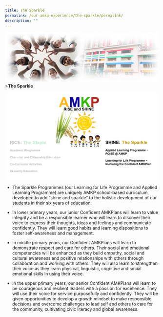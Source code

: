 ```yaml
---
title: The Sparkle
permalink: /our-amkp-experience/the-sparkle/permalink/
description: ""
---
```

![Sub-banner](/images/sub%20banner.jpg)
&gt;**The Sparkle**

![](/images/About%20Us/Our%20AMKP%20Experience/The%20Sparkle/the%20sparkle%20landing.png)

* The Sparkle Programmes (our Learning for Life Programme and Applied Learning Programme) are uniquely AMKP school-based curriculum, developed to add “shine and sparkle” to the holistic development of our students in their six years of education.

* In lower primary years, our junior Confident AMKPians will learn to value integrity and be a responsible learner who will learn to discover their voice to express their thoughts, ideas and feelings and communicate confidently. They will learn good habits and learning dispositions to foster self-awareness and management.

* In middle primary years, our Confident AMKPians will learn to demonstrate respect and care for others. Their social and emotional competencies will be enhanced as they build empathy, social and cultural awareness and positive relationships with others through collaboration and working with others. They will also learn to strengthen their voice as they learn physical, linguistic, cognitive and social emotional skills in using their voice.

* In the upper primary years, our senior Confident AMKPians will learn to be courageous and resilient leaders with a passion for excellence. They will use their voice for service purposefully and confidently. They will be given opportunities to develop a growth mindset to make responsible decisions and overcome challenges to lead self and others to care for the community, cultivating civic literacy and global awareness.